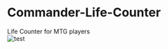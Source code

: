 # Commander-Life-Counter
Life Counter for MTG players 
</br>
![test](https://media.giphy.com/media/l378k8bdzUanpWqKk/giphy.gif)
